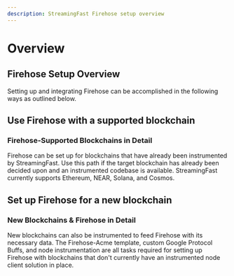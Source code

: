 ```yaml
---
description: StreamingFast Firehose setup overview
---
```


# Overview

## Firehose Setup Overview

Setting up and integrating Firehose can be accomplished in the following ways as outlined below.

## Use Firehose with a supported blockchain

### Firehose-Supported Blockchains in Detail

Firehose can be set up for blockchains that have already been instrumented by StreamingFast. Use this path if the target blockchain has already been decided upon and an instrumented codebase is available. StreamingFast currently supports Ethereum, NEAR, Solana, and Cosmos.

## Set up Firehose for a new blockchain

### New Blockchains & Firehose in Detail

New blockchains can also be instrumented to feed Firehose with its necessary data. The Firehose-Acme template, custom Google Protocol Buffs, and node instrumentation are all tasks required for setting up Firehose with blockchains that don't currently have an instrumented node client solution in place.
